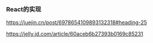 ### React的实现
https://juejin.cn/post/6978654109893132318#heading-25

https://jelly.jd.com/article/60aceb6b27393b0169c85231